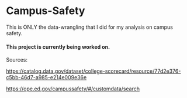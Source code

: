 # Campus-Safety
This is ONLY the data-wrangling that I did for my analysis on campus safety. 
#### This project is currently being worked on. 


Sources:

https://catalog.data.gov/dataset/college-scorecard/resource/77d2e376-c5bb-46d7-a985-e214e009e36e

https://ope.ed.gov/campussafety/#/customdata/search
